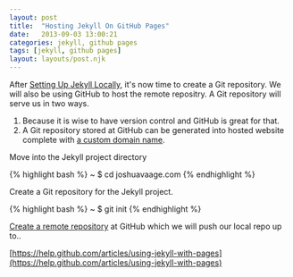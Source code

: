 ```yaml
---
layout: post
title:  "Hosting Jekyll On GitHub Pages"
date:   2013-09-03 13:00:21
categories: jekyll, github pages
tags: [jekyll, github pages]
layout: layouts/post.njk
---
```


After [Setting Up Jekyll Locally](#), it's now time to create a Git repository. We will also be using GitHub to host the remote repositry. A Git repository will serve us in two ways.

1. Because it is wise to have version control and GitHub is great for that.
2. A Git repository stored at GitHub can be generated into hosted website complete with [a custom domain name](#).


Move into the Jekyll project directory

{% highlight bash %}
~ $ cd joshuavaage.com
{% endhighlight %}


Create a Git repository for the Jekyll project.

{% highlight bash %}
~ $ git init
{% endhighlight %}

[Create a remote repository](https://github.com/new) at GitHub which we will push our local repo up to..


[https://help.github.com/articles/using-jekyll-with-pages](https://help.github.com/articles/using-jekyll-with-pages)
